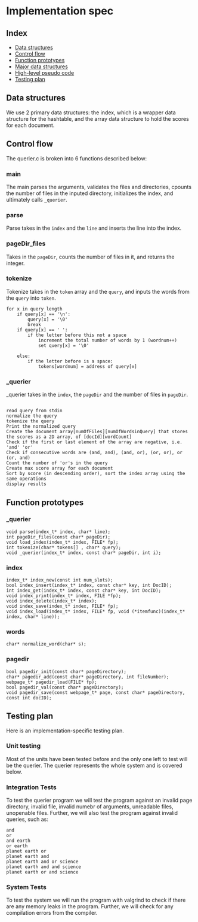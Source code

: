 # Implementation spec

## Index
* [Data structures](#Data-structures)
* [Control flow](#Control-flow)
* [Function prototypes](#Function-prototypes)
* [Major data structures](#Major-data-structures)
* [High-level pseudo code](#High-level-pseudo-code)
* [Testing plan](##Testing-plan,-including-unit-tests,-integration-tests,-system-tests)


## Data structures

We use 2 primary data structures: the index, which is a wrapper data structure for the hashtable, and the array data structure to hold the scores for each document. 

## Control flow

The querier.c is broken into 6 functions described below:

### main

The main parses the arguments, validates the files and directories, cpounts the number of files in the inputed directory, initializes the index, and ultimately calls `_querier`.

### parse

Parse takes in the `index` and the `line` and inserts the line into the index.

### pageDir_files

Takes in the `pageDir`, counts the number of files in it, and returns the integer.

### tokenize

Tokenize takes in the `token` array and the `query`, and inputs the words from the `query` into `token`.

```text=
for x in query length
    if query[x] == '\n':
        query[x] = '\0'
        break
    if query[x] == ' ':
        if the letter before this not a space
            increment the total number of words by 1 (wordnum++)
            set query[x] = '\0'
        
    else:
        if the letter before is a space:
            tokens[wordnum] = address of query[x]
```

### _querier

_querier takes in the `index`, the `pageDir` and the number of files in `pageDir`.

```text=

read query from stdin
normalize the query
tokenize the query
Print the normalized query
Create the document array[numOfFiles][numOfWordsinQuery] that stores the scores as a 2D array, of [docId][wordCount]
Check if the first or last element of the array are negative, i.e. 'and' 'or'
Check if consecutive words are (and, and), (and, or), (or, or), or (or, and)
Count the number of 'or's in the query
Create max score array for each document
Sort by score (in descending order), sort the index array using the same operations
display results
```

## Function prototypes

### _querier

```c=
void parse(index_t* index, char* line);
int pageDir_files(const char* pageDir);
void load_index(index_t* index, FILE* fp);
int tokenize(char* tokens[] , char* query);
void _querier(index_t* index, const char* pageDir, int i);
```

### index

```c=
index_t* index_new(const int num_slots);
bool index_insert(index_t* index, const char* key, int DocID);
int index_get(index_t* index, const char* key, int DocID);
void index_print(index_t* index, FILE *fp);
void index_delete(index_t* index);
void index_save(index_t* index, FILE* fp);
void index_load(index_t* index, FILE* fp, void (*itemfunc)(index_t* index, char* line));
```

### words

```c=
char* normalize_word(char* s);
```

### pagedir

```c=
bool pagedir_init(const char* pageDirectory);
char* pagedir_add(const char* pageDirectory, int fileNumber);
webpage_t* pagedir_load(FILE* fp);
bool pagedir_val(const char* pageDirectory);
void pagedir_save(const webpage_t* page, const char* pageDirectory, const int docID);
```

## Testing plan

Here is an implementation-specific testing plan.

### Unit testing

Most of the units have been tested before and the only one left to test will be the querier. The querier represents the whole system and is covered below.

### Integration Tests

To test the querier program we will test the program against an invalid page directory, invalid file, invalid numebr of arguments, unreadable files, unopenable files. Further, we will also test the program against invalid queries, such as:

```text=
and
or
and earth
or earth
planet earth or
planet earth and
planet earth and or science
planet earth and and science
planet earth or and science
```

### System Tests

To test the system we will run the program with valgrind to check if there are any memory leaks in the program. Further, we will check for any compilation errors from the compiler.
